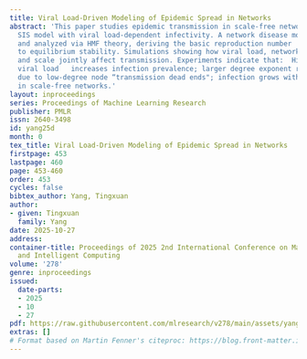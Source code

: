 ```yaml
---
title: Viral Load-Driven Modeling of Epidemic Spread in Networks
abstract: 'This paper studies epidemic transmission in scale-free networks using an
  SIS model with viral load-dependent infectivity. A network disease model is developed
  and analyzed via HMF theory, deriving the basic reproduction number   and its link
  to equilibrium stability. Simulations showing how viral load, network heterogeneity,
  and scale jointly affect transmission. Experiments indicate that:  High-er initial
  viral load   increases infection prevalence; larger degree exponent reduces infection
  due to low-degree node “transmission dead ends"; infection grows with network size
  in scale-free networks.'
layout: inproceedings
series: Proceedings of Machine Learning Research
publisher: PMLR
issn: 2640-3498
id: yang25d
month: 0
tex_title: Viral Load-Driven Modeling of Epidemic Spread in Networks
firstpage: 453
lastpage: 460
page: 453-460
order: 453
cycles: false
bibtex_author: Yang, Tingxuan
author:
- given: Tingxuan
  family: Yang
date: 2025-10-27
address:
container-title: Proceedings of 2025 2nd International Conference on Machine Learning
  and Intelligent Computing
volume: '278'
genre: inproceedings
issued:
  date-parts:
  - 2025
  - 10
  - 27
pdf: https://raw.githubusercontent.com/mlresearch/v278/main/assets/yang25d/yang25d.pdf
extras: []
# Format based on Martin Fenner's citeproc: https://blog.front-matter.io/posts/citeproc-yaml-for-bibliographies/
---
```

